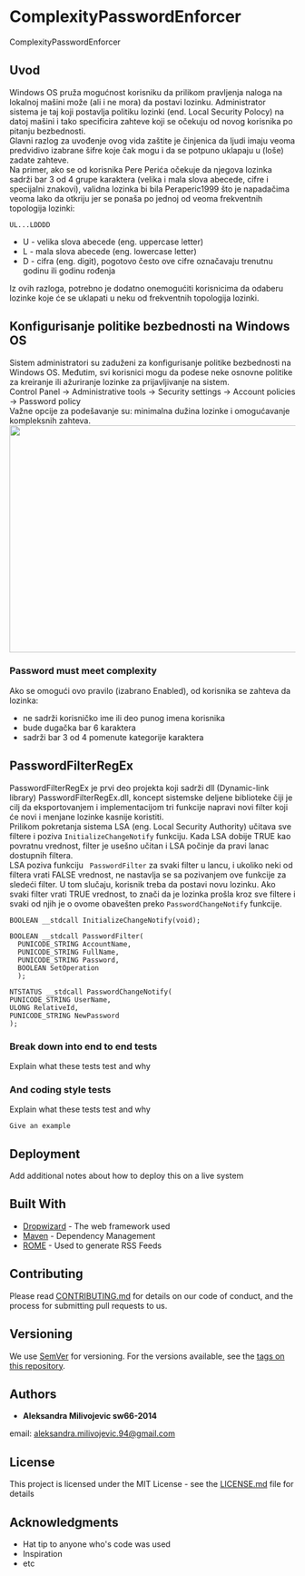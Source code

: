 # ComplexityPasswordEnforcer
ComplexityPasswordEnforcer

## Uvod

Windows OS pruža mogućnost korisniku da prilikom pravljenja naloga na lokalnoj mašini može (ali i ne mora) da postavi lozinku. Administrator sistema je taj koji postavlja politiku lozinki (end. Local Security Polocy) na datoj mašini i tako specificira zahteve koji se očekuju od novog korisnika po pitanju bezbednosti.  
Glavni razlog za uvođenje ovog vida zaštite je činjenica da ljudi imaju veoma predvidivo izabrane šifre koje čak mogu i da se potpuno uklapaju u (loše) zadate zahteve.  
Na primer, ako se od korisnika Pere Perića očekuje da njegova lozinka sadrži bar 3 od 4 grupe karaktera (velika i mala slova abecede, cifre i specijalni znakovi), validna lozinka bi bila Peraperic1999 što je napadačima veoma lako da otkriju jer se ponaša po jednoj od veoma frekventnih topologija lozinki: 
```
UL...LDDDD  
```
- U - velika slova abecede (eng. uppercase letter)  
- L - mala slova abecede (eng. lowercase letter)  
- D - cifra (eng. digit), pogotovo često ove cifre označavaju trenutnu godinu ili godinu rođenja   

Iz ovih razloga, potrebno je dodatno onemogućiti korisnicima da odaberu lozinke koje će se uklapati u neku od frekventnih topologija lozinki.

## Konfigurisanje politike bezbednosti na Windows OS

Sistem administratori su zaduženi za konfigurisanje politike bezbednosti na Windows OS. Međutim, svi korisnici mogu da podese neke osnovne politike za kreiranje ili ažuriranje lozinke za prijavljivanje na sistem.  
Control Panel -> Administrative tools -> Security settings -> Account policies -> Password policy  
Važne opcije za podešavanje su: minimalna dužina lozinke i omogućavanje kompleksnih zahteva.  
<img src="https://user-images.githubusercontent.com/17849956/27335697-ba969418-55cd-11e7-96c8-56012476ca31.png" width="563" height="400" />  


### Password must meet complexity

Ako se omogući ovo pravilo (izabrano Enabled), od korisnika se zahteva da lozinka:
- ne sadrži korisničko ime ili deo punog imena korisnika
- bude dugačka bar 6 karaktera
- sadrži bar 3 od 4 pomenute kategorije karaktera

## PasswordFilterRegEx

PasswordFilterRegEx je prvi deo projekta koji sadrži dll (Dynamic-link library) PasswordFilterRegEx.dll, koncept sistemske deljene biblioteke čiji je cilj da eksportovanjem i implementacijom tri funkcije napravi novi filter koji će novi i menjane lozinke kasnije koristiti.  
Prilikom pokretanja sistema LSA (eng. Local Security Authority) učitava sve filtere i poziva <code>InitializeChangeNotify</code> funkciju. Kada LSA dobije TRUE kao povratnu vrednost, filter je usešno učitan i LSA počinje da pravi lanac dostupnih filtera.  
LSA poziva funkciju <code> PasswordFilter</code> za svaki filter u lancu, i ukoliko neki od filtera vrati FALSE vrednost, ne nastavlja se sa pozivanjem ove funkcije za sledeći filter. U tom slučaju, korisnik treba da postavi novu lozinku. Ako svaki filter vrati TRUE vrednost, to znači da je lozinka prošla kroz sve filtere i svaki od njih je o ovome obavešten preko  <code>PasswordChangeNotify</code> funkcije.  

```
BOOLEAN __stdcall InitializeChangeNotify(void);	 
```
```
BOOLEAN __stdcall PasswordFilter(  
  PUNICODE_STRING AccountName,  
  PUNICODE_STRING FullName,  
  PUNICODE_STRING Password,  
  BOOLEAN SetOperation  
  );   
  ```
  ```
NTSTATUS __stdcall PasswordChangeNotify(  
  PUNICODE_STRING UserName,  
  ULONG RelativeId,  
  PUNICODE_STRING NewPassword  
  ); 
```

### Break down into end to end tests

Explain what these tests test and why



### And coding style tests

Explain what these tests test and why

```
Give an example
```

## Deployment

Add additional notes about how to deploy this on a live system

## Built With

* [Dropwizard](http://www.dropwizard.io/1.0.2/docs/) - The web framework used
* [Maven](https://maven.apache.org/) - Dependency Management
* [ROME](https://rometools.github.io/rome/) - Used to generate RSS Feeds

## Contributing

Please read [CONTRIBUTING.md](https://gist.github.com/PurpleBooth/b24679402957c63ec426) for details on our code of conduct, and the process for submitting pull requests to us.

## Versioning

We use [SemVer](http://semver.org/) for versioning. For the versions available, see the [tags on this repository](https://github.com/your/project/tags). 

## Authors

* **Aleksandra Milivojevic sw66-2014** 

email: aleksandra.milivojevic.94@gmail.com

## License

This project is licensed under the MIT License - see the [LICENSE.md](LICENSE.md) file for details

## Acknowledgments

* Hat tip to anyone who's code was used
* Inspiration
* etc

